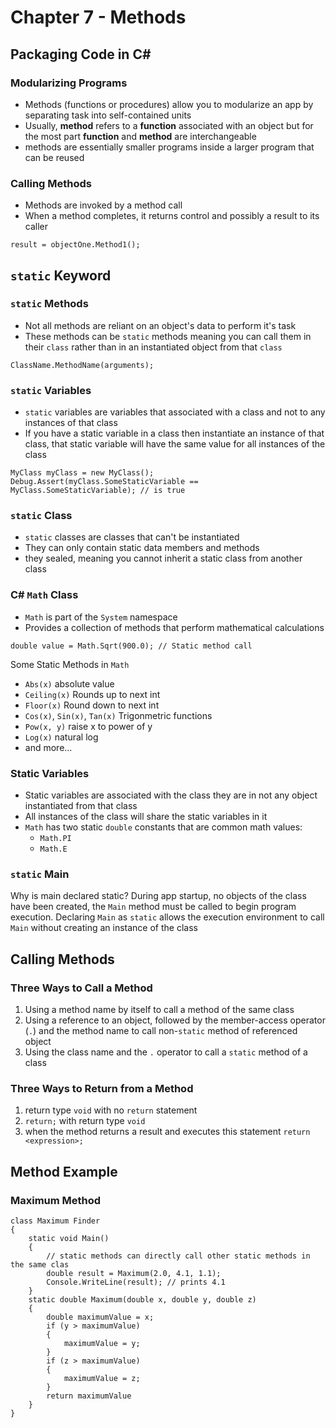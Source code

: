 # Chapter 7 - Methods #

## Packaging Code in C# ##

### Modularizing Programs ###

* Methods (functions or procedures) allow you to modularize an app by separating task into self-contained units
* Usually, **method** refers to a **function** associated with an object but for the most part **function** and **method** are interchangeable
* methods are essentially smaller programs inside a larger program that can be reused

### Calling Methods ###

* Methods are invoked by a method call
* When a method completes, it returns control and possibly a result to its caller

```[C#]
result = objectOne.Method1();
```

## `static` Keyword ##

### `static` Methods ###

* Not all methods are reliant on an object's data to perform it's task
* These methods can be `static` methods meaning you can call them in their `class` rather than in an instantiated object from that `class`

```[C#]
ClassName.MethodName(arguments);
```

### `static` Variables ###

* `static` variables are variables that associated with a class and not to any instances of that class
* If you have a static variable in a class then instantiate an instance of that class, that static variable will have the same value for all instances of the class

```[C#]
MyClass myClass = new MyClass();
Debug.Assert(myClass.SomeStaticVariable == MyClass.SomeStaticVariable); // is true
```

### `static` Class ###

* `static` classes are classes that can't be instantiated
* They can only contain static data members and methods
* they sealed, meaning you cannot inherit a static class from another class

### C# `Math` Class ###

* `Math` is part of the `System` namespace
* Provides a collection of methods that perform mathematical calculations

```[C#]
double value = Math.Sqrt(900.0); // Static method call
```

Some Static Methods in `Math`

* `Abs(x)` absolute value
* `Ceiling(x)` Rounds up to next int
* `Floor(x)` Round down to next int
* `Cos(x)`, `Sin(x)`, `Tan(x)` Trigonmetric functions
* `Pow(x, y)` raise x to power of y
* `Log(x)` natural log
* and more...

### Static Variables ###

* Static variables are associated with the class they are in not any object instantiated from that class
* All instances of the class will share the static variables in it
* `Math` has two static `double` constants that are common math values:
  * `Math.PI`
  * `Math.E`

### `static` Main ###

Why is main declared static?
During app startup, no objects of the class have been created, the `Main` method must be called to begin program execution.
Declaring `Main` as `static` allows the execution environment to call `Main` without creating an instance of the class

## Calling Methods ##

### Three Ways to Call a Method ###

1. Using a method name by itself to call a method of the same class
2. Using a reference to an object, followed by the member-access operator (`.`) and the method name to call non-`static` method of referenced object
3. Using the class name and the `.` operator to call a `static` method of a class

### Three Ways to Return from a Method ###

1. return type `void` with no `return` statement
2. `return;` with return type `void`
3. when the method returns a result and executes this statement `return <expression>;`

## Method Example ##

### Maximum Method ###

```[C#]
class Maximum Finder
{
    static void Main()
    {
        // static methods can directly call other static methods in the same clas
        double result = Maximum(2.0, 4.1, 1.1);
        Console.WriteLine(result); // prints 4.1
    }
    static double Maximum(double x, double y, double z)
    {
        double maximumValue = x;
        if (y > maximumValue)
        {
            maximumValue = y;
        }
        if (z > maximumValue)
        {
            maximumValue = z;
        }
        return maximumValue
    }
}
```

